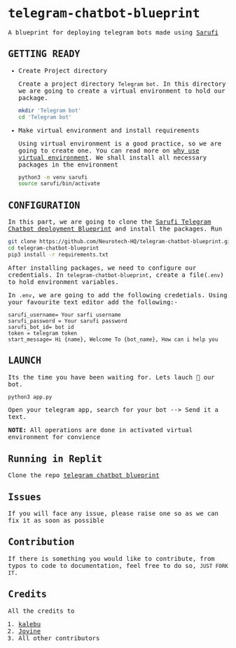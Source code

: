 <samp>

# telegram-chatbot-blueprint

A blueprint for deploying telegram bots made using [Sarufi](https://docs.sarufi.io/)

## GETTING READY

- Create Project directory

  Create a project directory `Telegram bot`. In this directory we are going to create a virtual environment to hold our package.

  ```bash
  mkdir 'Telegram bot'
  cd 'Telegram bot'

  ```

- Make virtual environment and install requirements

  Using virtual environment is a good practice, so we are going to create one. You can read more on [why use virtual environment](https://www.freecodecamp.org/news/how-to-setup-virtual-environments-in-python/). We shall install all necessary packages in the environment

  ```bash
  python3 -m venv sarufi
  source sarufi/bin/activate
  ```

## CONFIGURATION

In this part, we are going to clone the [Sarufi Telegram Chatbot deployment Blueprint](https://github.com/Neurotech-HQ/telegram-chatbot-blueprint.git) and install the packages. Run

```bash
git clone https://github.com/Neurotech-HQ/telegram-chatbot-blueprint.git
cd telegram-chatbot-blueprint
pip3 install -r requirements.txt
```

After installing packages, we need to configure our credentials. In `telegram-chatbot-blueprint`, create a file(`.env`) to hold environment variables.

In `.env`, we are going to add the following credetials. Using your favourite text editor add the following:-

```text
sarufi_username= Your sarfi username
sarufi_password = Your sarufi password
sarufi_bot_id= bot id
token = telegram token
start_message= Hi {name}, Welcome To {bot_name}, How can i help you
```

## LAUNCH

Its the time you have been waiting for. Lets lauch 🚀 our bot.

```python
python3 app.py
```

Open your telegram app, search for your bot --> Send it a text.

**NOTE:** All operations are done in activated virtual environment for convience

## Running in Replit

Clone the repo [telegram chatbot blueprint](https://replit.com/@jovyinny/telegram-chatbot-blueprint)

## Issues

If you will face any issue, please raise one so as we can fix it as soon as possible

## Contribution

If there is something you would like to contribute, from typos to code to documentation, feel free to do so, `JUST FORK IT`.

## Credits

All the credits to

1. [kalebu](https://github.com/Kalebu/)
2. [Jovine](https://github.com/jovyinny)
3. All other contributors

</samp>
